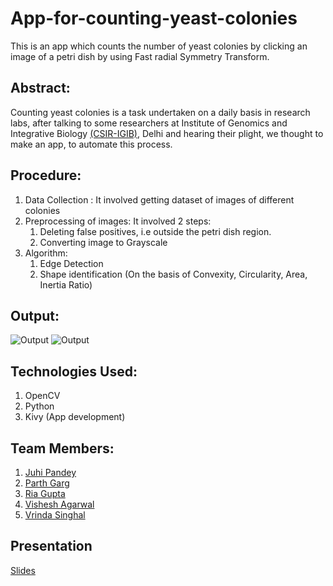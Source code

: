 # App-for-counting-yeast-colonies

This is an app which counts the number of yeast colonies by clicking an image of a petri dish by using Fast radial Symmetry Transform.

## Abstract:
Counting yeast colonies is a task undertaken on a daily basis in research labs, after talking to some researchers at Institute of Genomics and Integrative Biology [(CSIR-IGIB)](https://www.igib.res.in/), Delhi and hearing their plight, we thought to make an app, to automate this process. 

## Procedure:
1. Data Collection : It involved getting dataset of images of different colonies
2. Preprocessing of images: It involved 2 steps:
	1. Deleting false positives, i.e outside the petri dish region. 
	2. Converting image to Grayscale
3. Algorithm: 
	1. Edge Detection
	2. Shape identification (On the basis of Convexity, Circularity, Area, Inertia Ratio) 

## Output:
![Output](https://imgur.com/3rVTZ4t.png)
![Output](https://imgur.com/nnuwbms.png)

## Technologies Used:
1. OpenCV
2. Python
3. Kivy (App development)


## Team Members:

1. [Juhi Pandey](https://github.com/runtime-terror101)
2. [Parth Garg](https://github.com/GargParth)
3. [Ria Gupta](https://github.com/ria18405)
4. [Vishesh Agarwal](https://github.com/visheshagrawal)
5. [Vrinda Singhal](mailto:vrinda18421@iiitd.ac.in)

## Presentation 

[Slides](https://docs.google.com/presentation/d/16gTr18-5aW3zMNFAO68mogXHfSwmpSphgpBPXROgwHk/edit?usp=sharing)

